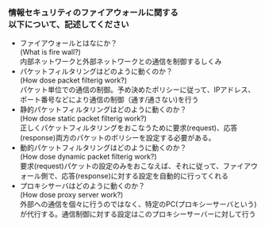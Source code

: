### 情報セキュリティのファイアウォールに関する<br />以下について、記述してください

* ファイアウォールとはなにか？<br />
(What is fire wall?)<br />
内部ネットワークと外部ネットワークとの通信を制御するしくみ
* パケットフィルタリングはどのように動くのか？<br />
(How dose packet filterig work?)<br />
パケット単位での通信の制御。予め決めたポリシーに従って、IPアドレス、ポート番号などにより通信の制御（通す/通さない)を行う
* 静的パケットフィルタリングはどのように動くのか？<br />
(How dose static packet filterig work?)<br />
正しくパケットフィルタリングをおこなうために要求(request)、応答(response)両方のパケットのポリシーを設定する必要がある。
* 動的パケットフィルタリングはどのように動くのか？<br />
(How dose dynamic packet filterig work?)<br />
要求(request)パケットの設定のみをおこなえば、それに従って、ファイアウォール側で、応答(response)に対する設定を自動的に行ってくれる
* プロキシサーバはどのように動くのか？<br />
(How dose proxy server work?)<br /> 
外部への通信を個々に行うのではなく、特定のPC(プロキシーサーバという)が代行する。通信制御に対する設定はこのプロキシーサーバーに対して行う
